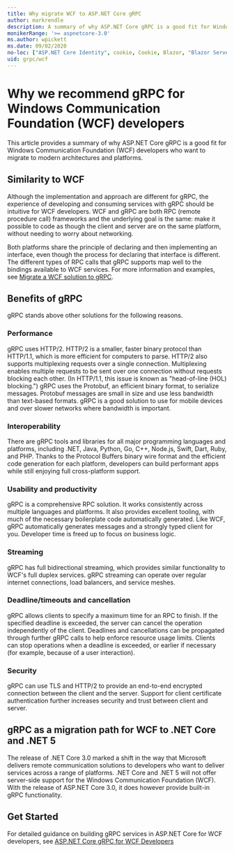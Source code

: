 ```yaml
---
title: Why migrate WCF to ASP.NET Core gRPC
author: markrendle
description: A summary of why ASP.NET Core gRPC is a good fit for Windows Communication Foundation (WCF) developers who want to migrate to modern architectures and platforms.
monikerRange: '>= aspnetcore-3.0'
ms.author: wpickett
ms.date: 09/02/2020
no-loc: ["ASP.NET Core Identity", cookie, Cookie, Blazor, "Blazor Server", "Blazor WebAssembly", "Identity", "Let's Encrypt", Razor, SignalR]
uid: grpc/wcf
---
```


# Why we recommend gRPC for Windows Communication Foundation (WCF) developers

This article provides a summary of why ASP.NET Core gRPC is a good fit for Windows Communication Foundation (WCF) developers who want to migrate to modern architectures and platforms.

## Similarity to WCF

Although the implementation and approach are different for gRPC, the experience of developing and consuming services with gRPC should be intuitive for WCF developers. WCF and gRPC are both RPC (remote procedure call) frameworks and the underlying goal is the same: make it possible to code as though the client and server are on the same platform, without needing to worry about networking.

Both platforms share the principle of declaring and then implementing an interface, even though the process for declaring that interface is different. The different types of RPC calls that gRPC supports map well to the bindings available to WCF services. For more information and examples, see [Migrate a WCF solution to gRPC](https://docs.microsoft.com/dotnet/architecture/grpc-for-wcf-developers/migrate-wcf-to-grpc).

## Benefits of gRPC

gRPC stands above other solutions for the following reasons.

### Performance

gRPC uses HTTP/2.  HTTP/2 is a smaller, faster binary protocol than HTTP/1.1, which is more efficient for computers to parse. HTTP/2 also supports multiplexing requests over a single connection. Multiplexing enables multiple requests to be sent over one connection without requests blocking each other. (In HTTP/1.1, this issue is known as "head-of-line (HOL) blocking.") gRPC uses the Protobuf, an efficient binary format, to serialize messages. Protobuf messages are small in size and use less bandwidth than text-based formats. gRPC is a good solution to use for mobile devices and over slower networks where bandwidth is important.

### Interoperability

There are gRPC tools and libraries for all major programming languages and platforms, including .NET, Java, Python, Go, C++, Node.js, Swift, Dart, Ruby, and PHP. Thanks to the Protocol Buffers binary wire format and the efficient code generation for each platform, developers can build performant apps while still enjoying full cross-platform support.

### Usability and productivity

gRPC is a comprehensive RPC solution. It works consistently across multiple languages and platforms. It also provides excellent tooling, with much of the necessary boilerplate code automatically generated. Like WCF, gRPC automatically generates messages and a strongly typed client for you. Developer time is freed up to focus on business logic.

### Streaming

gRPC has full bidirectional streaming, which provides similar functionality to WCF's full duplex services. gRPC streaming can operate over regular internet connections, load balancers, and service meshes.

### Deadline/timeouts and cancellation

gRPC allows clients to specify a maximum time for an RPC to finish. If the specified deadline is exceeded, the server can cancel the operation independently of the client. Deadlines and cancellations can be propagated through further gRPC calls to help enforce resource usage limits. Clients can stop operations when a deadline is exceeded, or earlier if necessary (for example, because of a user interaction).

### Security

gRPC can use TLS and HTTP/2 to provide an end-to-end encrypted connection between the client and the server. Support for client certificate authentication further increases security and trust between client and server.

## gRPC as a migration path for WCF to .NET Core and .NET 5

The release of .NET Core 3.0 marked a shift in the way that Microsoft delivers remote communication solutions to developers who want to deliver services across a range of platforms. .NET Core and .NET 5 will not offer server-side support for the Windows Communication Foundation (WCF). With the release of ASP.NET Core 3.0, it does however provide built-in gRPC functionality.

## Get Started

For detailed guidance on building gRPC services in ASP.NET Core for WCF developers, see [ASP.NET Core gRPC for WCF Developers](https://docs.microsoft.com/dotnet/architecture/grpc-for-wcf-developers/)
